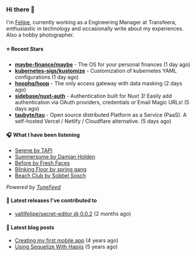 ### Hi there 👋

I'm [Felipe](https://felipevm.com), currently working as a Engineering Manager at Transfeera, enthusiastic in technology and occasionally write about my experiences. Also a hobby photographer.

#### ⭐ Recent Stars
- **[maybe-finance/maybe](https://github.com/maybe-finance/maybe)** - The OS for your personal finances (1 day ago)
- **[kubernetes-sigs/kustomize](https://github.com/kubernetes-sigs/kustomize)** - Customization of kubernetes YAML configurations (1 day ago)
- **[hoophq/hoop](https://github.com/hoophq/hoop)** - The only access gateway with data masking (2 days ago)
- **[sidebase/nuxt-auth](https://github.com/sidebase/nuxt-auth)** - Authentication built for Nuxt 3! Easily add authentication via OAuth providers, credentials or Email Magic URLs! (5 days ago)
- **[taubyte/tau](https://github.com/taubyte/tau)** - Open source distributed Platform as a Service (PaaS). A self-hosted Vercel / Netlify / Cloudflare alternative. (5 days ago)

#### 🎧 What I have been listening
- [Serene by TAPI](https://open.spotify.com/track/4w2eA4f9qwEzpNJBBnMrzS)
- [Summersome by Damian Holden](https://open.spotify.com/track/0pL57Pk7EEgfy6z92VRa0G)
- [Before by Fresh Faces](https://open.spotify.com/track/4jnryVYgyBPM6yxZQLFzJT)
- [Blinking Floor by spring gang](https://open.spotify.com/track/2bmJl6YB8DkDOD6XQpKmc9)
- [Beach Club by Sobbel Sosch](https://open.spotify.com/track/1xyotakxXPfJ4WmqXGGgOq)

_Powered by [TuneFeed](https://tunefeed.app?ref=valtlfelipe-gh-profile)_ 

#### 🚀 Latest releases I've contributed to


- [valtlfelipe/secret-editor @ 0.0.2](https://github.com/valtlfelipe/secret-editor/releases/tag/0.0.2) (2 months ago)

#### 📄 Latest blog posts
- [Creating my first mobile app](https://felipevm.com/posts/creating-my-first-mobile-app/) (4 years ago)
- [Using Sequelize With Hapijs](https://felipevm.com/posts/using-sequelize-with-hapijs/) (5 years ago)
